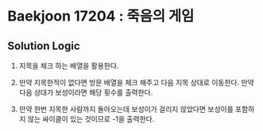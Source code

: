 # Baekjoon 17204 : 죽음의 게임

## Solution Logic

1. 지목을 체크 하는 배열을 활용한다.

2. 만약 지목한적이 없다면 방문 배열을 체크 해주고 다음 지목 상대로 이동한다. 만약 다음 상대가 보성이라면 해당 횟수를 출력한다.

3. 만약 한번 지목한 사람까지 돌아오는데 보성이가 걸리지 않았다면 보성이를 포함하지 않는 싸이클이 있는 것이므로 -1을 출력한다. 